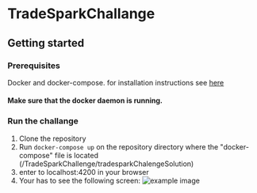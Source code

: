 # TradeSparkChallange



## Getting started

### Prerequisites
Docker and docker-compose. for installation instructions see [here](https://docs.docker.com/install/)

#### Make sure that the docker daemon is running.


### Run the challange
1. Clone the repository
2. Run `docker-compose up` on the repository directory where the "docker-compose" file is located (/TradeSparkChallenge/tradesparkChalengeSolution)
3. enter to localhost:4200 in your browser
4. Your has to see the following screen:
![example image](tradesparkChalengeSolution/images/main_screen.png)

